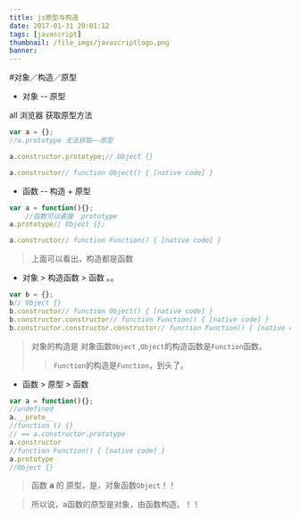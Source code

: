 ```yaml
---
title: js原型与构造
date: 2017-01-31 20:01:12
tags: [javascript]
thumbnail: /file_imgs/javascriptlogo.png
banner: 
---
```


#对象／构造／原型

- 对象 -- 原型

all 浏览器 获取原型方法

``` javascript
var a = {};
//a.prototype 无法获取——原型

a.constructor.prototype;// Object {}

a.constructor// function Object() { [native code] }
```

- 函数 -- 构造 + 原型

``` javascript
var a = function(){};
	//函数可以直接  prototype
a.prototype// Object {};

a.constructor// function Function() { [native code] }
```

>上面可以看出，构造都是函数

- 对象 > 构造函数 > 函数 。。

``` javascript
var b = {};
b// Object {}
b.constructor// function Object() { [native code] }
b.constructor.constructor// function Function() { [native code] }
b.constructor.constructor.constructor// function Function() { [native code] }
```

>对象的构造是 对象函数``Object`` ,``Object``的构造函数是``Function``函数。
>> ``Function``的构造是``Function``，到头了。

- 函数 > 原型 > 函数

``` javascript
var a = function(){};
//undefined
a.__proto__
//function () {}
// == a.constructor.prototype
a.constructor
//function Function() { [native code] }
a.prototype
//Object {}
```

> 函数 **a** 的 原型，是，对象函数``Object``！！

>所以说，a函数的原型是对象，由函数构造。！！
